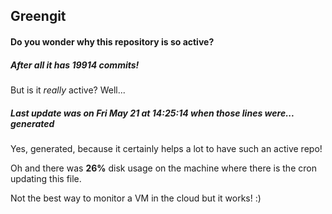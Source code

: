 ## Greengit

#### Do you wonder why this repository is so active?

##### After all it has 19914 commits!

But is it *really* active? Well...

##### Last update was on Fri May 21 at 14:25:14 when those lines were... generated

Yes, generated, because it certainly helps a lot to have such an active repo!

Oh and there was **26%** disk usage on the machine
where there is the cron updating this file.

Not the best way to monitor a VM in the cloud but it works! :)
